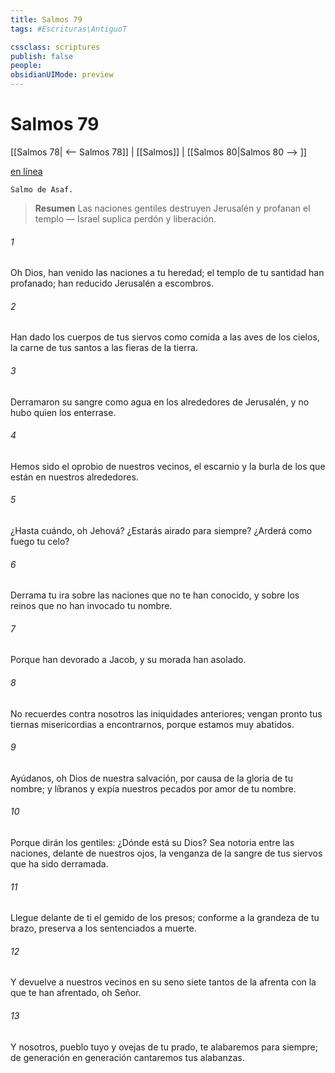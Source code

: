```yaml
---
title: Salmos 79
tags: #Escrituras\AntiguoT

cssclass: scriptures
publish: false
people:
obsidianUIMode: preview
---
```


# Salmos 79
[[Salmos 78| <-- Salmos 78]] | [[Salmos]] | [[Salmos 80|Salmos 80 --> ]]

[en línea](https://churchofjesuschrist.org/study/scriptures/ot/ps/79?lang=spa)

```
Salmo de Asaf.
```

> __Resumen__
Las naciones gentiles destruyen Jerusalén y profanan el templo — Israel suplica perdón y liberación.

###### 1 
Oh Dios, han venido las naciones a tu heredad;
el templo de tu santidad han profanado;
han reducido Jerusalén a escombros.

###### 2 
Han dado los cuerpos de tus siervos como comida a las aves de los cielos,
la carne de tus santos a las fieras de la tierra.

###### 3 
Derramaron su sangre como agua en los alrededores de Jerusalén,
y no hubo quien 
los
 enterrase.

###### 4 
Hemos sido el oprobio de nuestros vecinos,
el escarnio y la burla de los que están en nuestros alrededores.

###### 5 
¿Hasta cuándo, oh Jehová? ¿Estarás 
airado
 para siempre?
¿Arderá como fuego tu celo?

###### 6 
Derrama tu ira sobre las naciones que no te han conocido,
y sobre los reinos que no han invocado tu nombre.

###### 7 
Porque han devorado a Jacob,
y su morada han asolado.

###### 8 
No recuerdes contra nosotros las iniquidades anteriores;
vengan pronto tus tiernas misericordias a encontrarnos,
porque estamos muy abatidos.

###### 9 
Ayúdanos, oh Dios de nuestra salvación, por causa de la gloria de tu nombre;
y líbranos y expía nuestros pecados por amor de tu nombre.

###### 10 
Porque dirán los gentiles: ¿Dónde está su Dios?
Sea notoria entre las naciones, delante de nuestros ojos,
la venganza de la sangre de tus siervos que ha sido derramada.

###### 11 
Llegue delante de ti el gemido de los presos;
conforme a la grandeza de tu brazo, preserva a los sentenciados a muerte.

###### 12 
Y devuelve a nuestros vecinos en su seno siete tantos
de la afrenta con la que te han afrentado, oh Señor.

###### 13 
Y nosotros, 
pueblo
 tuyo y 
ovejas
 de tu prado,
te alabaremos para siempre;
de generación en generación cantaremos tus alabanzas.

